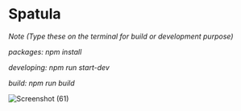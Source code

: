 # Spatula

*Note (Type these on the terminal for build or development purpose)*

*packages: npm install*

*developing: npm run start-dev*

*build: npm run build*

![Screenshot (61)](https://user-images.githubusercontent.com/53890286/99184071-157a7000-2773-11eb-80c4-668c551178dc.png)
